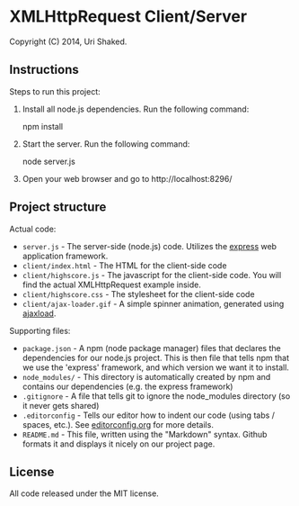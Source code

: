 # XMLHttpRequest Client/Server

Copyright (C) 2014, Uri Shaked.

## Instructions

Steps to run this project:

1. Install all node.js dependencies. Run the following command:

	npm install

2. Start the server. Run the following command:

	node server.js

3. Open your web browser and go to http://localhost:8296/

## Project structure

Actual code:
* `server.js` - The server-side (node.js) code. Utilizes the [express](http://expressjs.com/) web application framework.
* `client/index.html` - The HTML for the client-side code
* `client/highscore.js` - The javascript for the client-side code. You will find the actual XMLHttpRequest example inside.
* `client/highscore.css` - The stylesheet for the client-side code
* `client/ajax-loader.gif` - A simple spinner animation, generated using [ajaxload](http://www.ajaxload.info/).

Supporting files:
* `package.json` - A npm (node package manager) files that declares the dependencies for our node.js project. This is then file that tells npm that we use the 'express' framework, and which version we want it to install.
* `node_modules/` - This directory is automatically created by npm and contains our dependencies (e.g. the express framework)
* `.gitignore` - A file that tells git to ignore the node_modules directory (so it never gets shared)
* `.editorconfig` - Tells our editor how to indent our code (using tabs / spaces, etc.). See [editorconfig.org](http://www.editorconfig.org/) for more details.
* `README.md` - This file, written using the "Markdown" syntax. Github formats it and displays it nicely on our project page.

## License

All code released under the MIT license.
